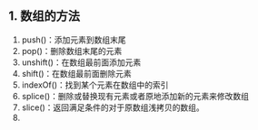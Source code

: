 ## 1. 数组的方法

1. push()：添加元素到数组末尾
2. pop()：删除数组末尾的元素
3. unshift()：在数组最前面添加元素
4. shift()：在数组最前面删除元素
5. indexOf()：找到某个元素在数组中的索引
6. splice()：删除或替换现有元素或者原地添加新的元素来修改数组
7. slice()：返回满足条件的对于原数组浅拷贝的数组。
8. 
